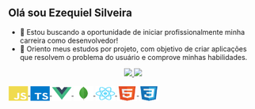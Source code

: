 ## Olá sou Ezequiel Silveira

- 🔭 Estou buscando a oportunidade de iniciar profissionalmente minha carreira como desenvolvedor!
- 🌱 Oriento meus estudos por projeto, com objetivo de criar aplicações que resolvem o problema do usuário e comprove minhas habilidades.
<div align="center">
  <a href="https://github.com/ezeqqi">
  <img height="180em" src="https://github-readme-stats.vercel.app/api?username=ezeqqi&show_icons=true&theme=dracula&include_all_commits=true&count_private=true"/>
  <img height="180em" src="https://github-readme-stats.vercel.app/api/top-langs/?username=ezeqqi&layout=compact&langs_count=7&theme=dracula"/>
</div>
 <div style="display: inline_block"><br>
  <img align="center" alt="-Js" height="30" width="40" src="https://raw.githubusercontent.com/devicons/devicon/master/icons/javascript/javascript-plain.svg">
  <img align="center" alt="-Ts" height="30" width="40" src="https://raw.githubusercontent.com/devicons/devicon/master/icons/typescript/typescript-plain.svg">
  <img align="center" alt="-Vue" height="30" width="40" src="https://github.com/devicons/devicon/blob/master/icons/vuejs/vuejs-original.svg">
  <img align="center" alt="-Mongo" height="30" width="40" src="https://github.com/devicons/devicon/blob/master/icons/mongodb/mongodb-original.svg">
  <img align="center" alt="-React" height="30" width="40" src="https://raw.githubusercontent.com/devicons/devicon/master/icons/react/react-original.svg">
  <img align="center" alt="-HTML" height="30" width="40" src="https://raw.githubusercontent.com/devicons/devicon/master/icons/html5/html5-original.svg">
  <img align="center" alt="-CSS" height="30" width="40" src="https://raw.githubusercontent.com/devicons/devicon/master/icons/css3/css3-original.svg">

